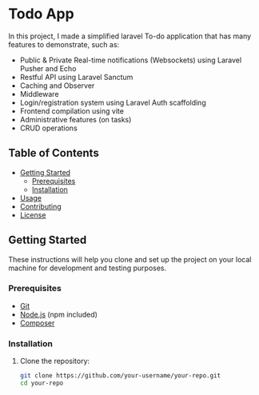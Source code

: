 # Todo App

In this project, I made a simplified laravel To-do application that has many features to demonstrate, such as: 
- Public & Private Real-time notifications (Websockets) using Laravel Pusher and Echo
- Restful API using Laravel Sanctum
- Caching and Observer
- Middleware
- Login/registration system using Laravel Auth scaffolding
- Frontend compilation using vite
- Administrative features (on tasks)
- CRUD operations

## Table of Contents

- [Getting Started](#getting-started)
  - [Prerequisites](#prerequisites)
  - [Installation](#installation)
- [Usage](#usage)
- [Contributing](#contributing)
- [License](#license)

## Getting Started

These instructions will help you clone and set up the project on your local machine for development and testing purposes.

### Prerequisites

- [Git](https://git-scm.com/)
- [Node.js](https://nodejs.org/) (npm included)
- [Composer](https://getcomposer.org/)

### Installation

1. Clone the repository:

   ```bash
   git clone https://github.com/your-username/your-repo.git
   cd your-repo
   

